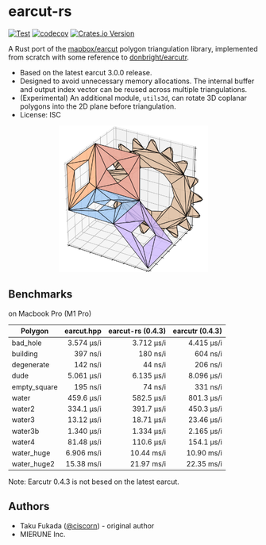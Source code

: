 # earcut-rs

[![Test](https://github.com/MIERUNE/earcut-rs/actions/workflows/Test.yml/badge.svg)](https://github.com/MIERUNE/earcut-rs/actions/workflows/Test.yml)
[![codecov](https://codecov.io/gh/MIERUNE/earcut-rs/graph/badge.svg?token=thKlQiVjLc)](https://codecov.io/gh/MIERUNE/earcut-rs)
[![Crates.io Version](https://img.shields.io/crates/v/earcut)](https://crates.io/crates/earcut)

A Rust port of the [mapbox/earcut](https://github.com/mapbox/earcut) polygon triangulation library, implemented from scratch with some reference to [donbright/earcutr](https://github.com/donbright/earcutr).

- Based on the latest earcut 3.0.0 release.
- Designed to avoid unnecessary memory allocations. The internal buffer and output index vector can be reused across multiple triangulations.
- (Experimental) An additional module, `utils3d`, can rotate 3D coplanar polygons into the 2D plane before triangulation.
- License: ISC

<p align="center">
<img src="./docs/image.png" width="300">
</p>


## Benchmarks

on Macbook Pro (M1 Pro)

| Polygon       | earcut.hpp   | earcut-rs (0.4.3) | earcutr (0.4.3) |
|---------------|-------------:|------------------:|----------------:|
| bad_hole      |   3.574 µs/i |        3.712 µs/i |      4.415 µs/i |          
| building      |     397 ns/i |          180 ns/i |        604 ns/i |
| degenerate    |     142 ns/i |           44 ns/i |        206 ns/i |
| dude          |   5.061 µs/i |        6.135 µs/i |      8.096 µs/i |
| empty_square  |     195 ns/i |           74 ns/i |        331 ns/i |
| water         |   459.6 µs/i |        582.5 µs/i |      801.3 µs/i |
| water2        |   334.1 µs/i |        391.7 µs/i |      450.3 µs/i |
| water3        |   13.12 µs/i |        18.71 µs/i |      23.46 µs/i |
| water3b       |   1.340 µs/i |        1.334 µs/i |      2.165 µs/i |
| water4        |   81.48 µs/i |        110.6 µs/i |      154.1 µs/i |
| water_huge    |   6.906 ms/i |        10.44 ms/i |      10.90 ms/i |
| water_huge2   |   15.38 ms/i |        21.97 ms/i |      22.35 ms/i |

Note: Earcutr 0.4.3 is not besed on the latest earcut.

## Authors

- Taku Fukada ([@ciscorn](https://github.com/ciscorn)) - original author
- MIERUNE Inc.
